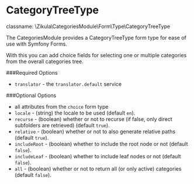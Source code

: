 CategoryTreeType
================

classname: \Zikula\CategoriesModule\Form\Type\CategoryTreeType

The CategoriesModule provides a CategoryTreeType form type for ease of use with Symfony Forms.

With this you can add choice fields for selecting one or multiple categories from the overall categories tree.

###Required Options

 - `translator` - the `translator.default` service

###Optional Options

 - all attributes from the `choice` form type
 - `locale` - (string) the locale to be used (default `en`).
 - `recurse` - (boolean) whether or not to recurse (if false, only direct subfolders are retrieved) (default `true`).
 - `relative` - (boolean) whether or not to also generate relative paths (default `true`).
 - `includeRoot` - (boolean) whether to include the root node or not (default `false`).
 - `includeLeaf` - (boolean) whether to include leaf nodes or not (default `false`).
 - `all` - (boolean) whether or not to return all (or only active) categories (default `false`).
